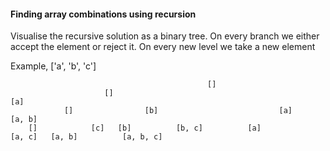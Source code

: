 #### Finding array combinations using recursion

Visualise the recursive solution as a binary tree. On every branch we either accept the element or reject it. On every new level we take a new element

Example, ['a', 'b', 'c']

```
                                            []
                     []                                                [a]
            []                [b]                           [a]                    [a, b]
    []            [c]   [b]          [b, c]          [a]            [a, c]   [a, b]          [a, b, c]
 
```